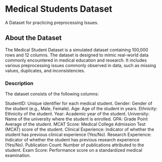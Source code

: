 # Medical Students Dataset
A Dataset for practicing preprocessing Issues.

## About the Dataset
The Medical Student Dataset is a simulated dataset containing 100,000 rows and 12 columns. The dataset is designed to mimic real-world data commonly encountered in medical education and research. It includes various preprocessing issues commonly observed in data, such as missing values, duplicates, and inconsistencies.

### Description
The dataset consists of the following columns:

StudentID: Unique identifier for each medical student.
Gender: Gender of the student (e.g., Male, Female).
Age: Age of the student in years.
Ethnicity: Ethnicity of the student.
Year: Academic year of the student.
University: Name of the university where the student is enrolled.
GPA: Grade Point Average of the student.
MCAT Score: Medical College Admission Test (MCAT) score of the student.
Clinical Experience: Indicator of whether the student has previous clinical experience (Yes/No).
Research Experience: Indicator of whether the student has previous research experience (Yes/No).
Publication Count: Number of publications attributed to the student.
Exam Score: Performance score on a standardized medical examination.
